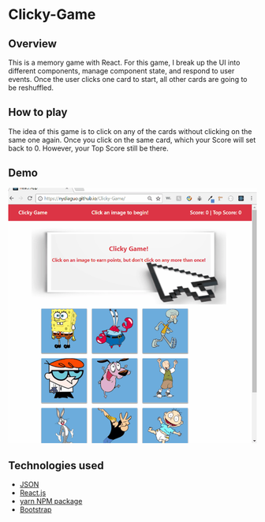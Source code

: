 # Clicky-Game

## Overview

This is a memory game with React.  For this game, I break up the UI into different components, manage component state, and respond to user events. Once the user clicks one card to start, all other cards are going to be reshuffled.

## How to play
The idea of this game is to click on any of the cards without clicking on the same one again. Once you click on the same card, which your Score will set back to 0. However, your Top Score still be there.

## Demo

![Clicky Game](/public/click-game.gif)

## Technologies used 
- [JSON](https://www.json.org/)
- [React.js](https://reactjs.org/)
- [yarn NPM package](https://www.npmjs.com/package/yarn)
- [Bootstrap](https://getbootstrap.com/)
